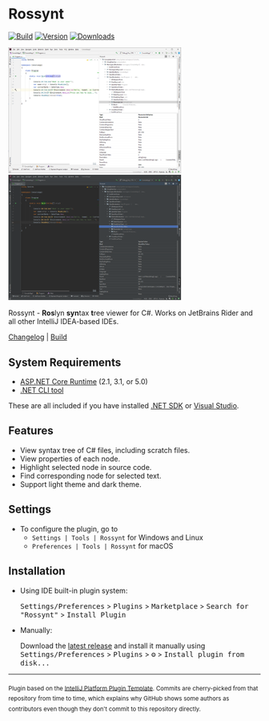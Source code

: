 # Rossynt

[![Build](https://github.com/GitHubPang/Rossynt/actions/workflows/build.yml/badge.svg)](https://github.com/GitHubPang/Rossynt/actions/workflows/build.yml)
[![Version](https://img.shields.io/jetbrains/plugin/v/16902.svg)](https://plugins.jetbrains.com/plugin/16902)
[![Downloads](https://img.shields.io/jetbrains/plugin/d/16902.svg)](https://plugins.jetbrains.com/plugin/16902)

<img src="docs/screenshot01.png" width="345" /> <img src="docs/screenshot02.png" width="345" />

<!-- Plugin description -->
Rossynt - **Ros**lyn **syn**tax **t**ree viewer for C#. Works on JetBrains Rider and all other IntelliJ IDEA-based IDEs.

[Changelog](CHANGELOG.md) | [Build](docs/build.md)

## System Requirements

* [ASP.NET Core Runtime](https://dotnet.microsoft.com/download/dotnet) (2.1, 3.1, or 5.0)
* [.NET CLI tool](https://docs.microsoft.com/en-us/dotnet/core/tools/)

These are all included if you have installed [.NET SDK](https://dotnet.microsoft.com/download/dotnet) or [Visual Studio](https://visualstudio.microsoft.com/downloads/).

## Features

* View syntax tree of C# files, including scratch files.
* View properties of each node.
* Highlight selected node in source code.
* Find corresponding node for selected text.
* Support light theme and dark theme.

## Settings

* To configure the plugin, go to
    * `Settings | Tools | Rossynt` for Windows and Linux
    * `Preferences | Tools | Rossynt` for macOS

<!-- Plugin description end -->

## Installation

- Using IDE built-in plugin system:

  <kbd>Settings/Preferences</kbd> > <kbd>Plugins</kbd> > <kbd>Marketplace</kbd> > <kbd>Search for "Rossynt"</kbd> >
  <kbd>Install Plugin</kbd>

- Manually:

  Download the [latest release](https://github.com/GitHubPang/Rossynt/releases/latest) and install it manually using
  <kbd>Settings/Preferences</kbd> > <kbd>Plugins</kbd> > <kbd>⚙️</kbd> > <kbd>Install plugin from disk...</kbd>

---
<sub>Plugin based on the [IntelliJ Platform Plugin Template][template]. Commits are cherry-picked from that repository from time to time, which explains why GitHub shows some authors as contributors even though they don't commit to this repository directly.</sub>

[template]: https://github.com/JetBrains/intellij-platform-plugin-template
